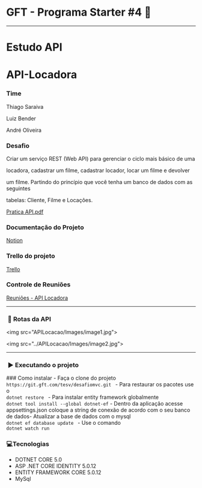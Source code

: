 <h1>GFT - Programa Starter #4 🚀</h1>

<hr>

<h1>Estudo API</h1>

# API-Locadora

### Time

Thiago Saraiva

Luiz Bender

André Oliveira


### Desafio

Criar um serviço REST (Web API) para gerenciar o ciclo mais básico de uma

locadora, cadastrar um filme, cadastrar locador, locar um filme e devolver

um filme. Partindo do princípio que você tenha um banco de dados com as seguintes

tabelas: Cliente, Filme e Locações.

[Pratica API.pdf](https://s3-us-west-2.amazonaws.com/secure.notion-static.com/9f720466-c16e-4d92-81c6-acf110b2a118/Pratica_API.pdf)

### Documentação do Projeto

[Notion](https://ruddy-ranunculus-3c2.notion.site/API-Locadora-40693ded71914ad289d45137ed2ce51e)

### Trello do projeto

[Trello](https://trello.com/invite/b/sp6NF60M/9fcb2c9c498816b8f9cec7238bf641bc/kanban-estudo-api)


### Controle de Reuniões

[Reuniões - API Locadora](https://www.notion.so/Reuni-es-API-Locadora-8d5f0539a1134205a156bddd6b83cd74)



<hr>

<h3> 🚩 Rotas da API</h3>

<img src="APILocacao/Images/image1.jpg"> 

<img src="../APILocacao/Images/image2.jpg">

<hr>
<h3> ▶️ Executando o projeto</h3>
### Como instalar
- Faça o clone do projeto <br>
<code>https://git.gft.com/tesv/desafiomvc.git </code>
- Para restaurar os pacotes use o <br>
<code>dotnet restore </code>
- Para instalar entity framework globalmente <br>
<code>dotnet tool install --global dotnet-ef</code>
- Dentro da aplicação acesse appsettings.json coloque a string de conexão de acordo com o seu banco de dados- Atualizar a base de dados com o mysql <br>
<code>dotnet ef database update </code>
- Use o comando <br>
<code>dotnet watch run </code>



<h3> 💻Tecnologias</h3>

- DOTNET CORE 5.0
- ASP .NET CORE IDENTITY 5.0.12
- ENTITY FRAMEWORK CORE 5.0.12
- MySql
